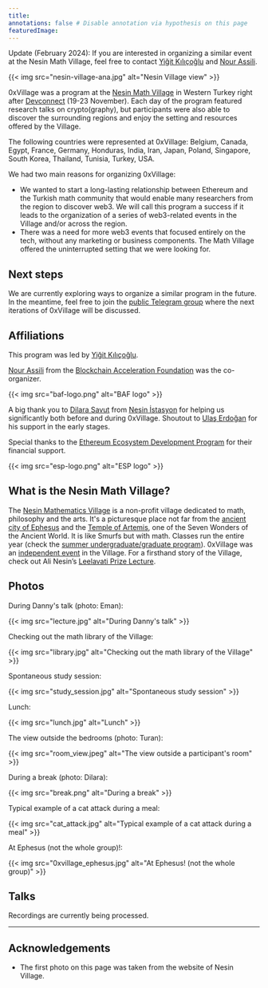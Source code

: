 ```yaml
---
title:
annotations: false # Disable annotation via hypothesis on this page
featuredImage:
---
```


Update (February 2024): If you are interested in organizing a similar event at the Nesin Math Village, feel free to contact [Yiğit Kılıçoğlu](https://yigitkilicoglu.com) and [Nour Assili](https://nourassili.com/).

{{< img src="nesin-village-ana.jpg" alt="Nesin Village view" >}}

0xVillage was a program at the [Nesin Math Village](https://nesinkoyleri.org/en/main-page/) in Western Turkey right after [Devconnect](https://devconnect.org) (19-23 November). Each day of the program featured research talks on crypto(graphy), but participants were also able to discover the surrounding regions and enjoy the setting and resources offered by the Village.

The following countries were represented at 0xVillage: Belgium, Canada, Egypt, France, Germany, Honduras, India, Iran, Japan, Poland, Singapore, South Korea, Thailand, Tunisia, Turkey, USA.

We had two main reasons for organizing 0xVillage:
* We wanted to start a long-lasting relationship between Ethereum and the Turkish math community that would enable many researchers from the region to discover web3. We will call this program a success if it leads to the organization of a series of web3-related events in the Village and/or across the region.
* There was a need for more web3 events that focused entirely on the tech, without any marketing or business components. The Math Village offered the uninterrupted setting that we were looking for.

## Next steps
We are currently exploring ways to organize a similar program in the future. In the meantime, feel free to join the [public Telegram group](https://t.me/+u6Mfogc8KtI0NWEx) where the next iterations of 0xVillage will be discussed.

## Affiliations

This program was led by [Yiğit Kılıçoğlu](https://yigitkilicoglu.com).

[Nour Assili](https://nourassili.com/) from the [Blockchain Acceleration Foundation](https://www.blockchainacceleration.org/) was the co-organizer.

{{< img src="baf-logo.png" alt="BAF logo" >}}

A big thank you to [Dilara Savut](https://www.holocene-ex.com/dilarasavut) from [Nesin İstasyon](https://en.nesinistasyon.org/) for helping us significantly both before and during 0xVillage. Shoutout to [Ulaş Erdoğan](https://0xulas.eth.limo/) for his support in the early stages.

Special thanks to the [Ethereum Ecosystem Development Program](https://esp.ethereum.foundation/) for their financial support.

{{< img src="esp-logo.png" alt="ESP logo" >}}

## What is the Nesin Math Village?

The [Nesin Mathematics Village](https://nesinkoyleri.org/en/main-page/) is a non-profit village dedicated to math, philosophy and the arts. It's a picturesque place not far from the [ancient city of Ephesus](https://en.wikipedia.org/wiki/Ephesus) and the [Temple of Artemis](https://en.wikipedia.org/wiki/Temple_of_Artemis), one of the Seven Wonders of the Ancient World. It is like Smurfs but with math. Classes run the entire year (check the [summer undergraduate/graduate program](https://nesinkoyleri.org/en/events/2023-nmk-undergraduate-and-graduate-summer-camp/)). 0xVillage was an [independent event](https://nesinkoyleri.org/en/organise-an-event/) in the Village. For a firsthand story of the Village, check out Ali Nesin’s [Leelavati Prize Lecture](https://www.youtube.com/watch?v=XI4RwMmLQHQ).


## Photos

During Danny's talk (photo: Eman):

{{< img src="lecture.jpg" alt="During Danny's talk" >}}

Checking out the math library of the Village:

{{< img src="library.jpg" alt="Checking out the math library of the Village" >}}

Spontaneous study session:

{{< img src="study_session.jpg" alt="Spontaneous study session" >}}

Lunch:

{{< img src="lunch.jpg" alt="Lunch" >}}

The view outside the bedrooms (photo: Turan):

{{< img src="room_view.jpeg" alt="The view outside a participant's room" >}}

During a break (photo: Dilara):

{{< img src="break.png" alt="During a break" >}}

Typical example of a cat attack during a meal:

{{< img src="cat_attack.jpg" alt="Typical example of a cat attack during a meal" >}}

At Ephesus (not the whole group)!:

{{< img src="0xvillage_ephesus.jpg" alt="At Ephesus! (not the whole group)" >}}


## Talks
Recordings are currently being processed.


---

## Acknowledgements
* The first photo on this page was taken from the website of Nesin Village.
